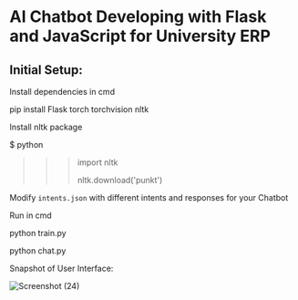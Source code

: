 # AI Chatbot Developing with Flask and JavaScript for University ERP

## Initial Setup:

Install dependencies in cmd

pip install Flask torch torchvision nltk

Install nltk package

$ python

>>> import nltk
>>> 
>>> nltk.download('punkt')

Modify `intents.json` with different intents and responses for your Chatbot

Run in cmd

python train.py

python chat.py

Snapshot of User Interface:

![Screenshot (24)](https://github.com/AnshuMandalXIX/Multi-Modal-AI-Chatbot-with-Transfer-Learning/assets/127351117/6680fe61-e366-4bbe-a71f-056a80a29dca)
